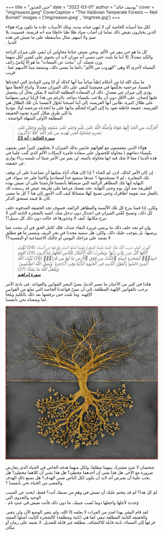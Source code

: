 +++
title = "حتى الجذور"
date = "2022-03-01"
author = "يوسف خالد"
cover = "img/reason.jpeg"
CoverCaption = "The Valdivian Temperate Forests​ — Neil Burnell"
images = ['img/reason.jpeg' , 'img/tree.jpg']
+++

لكل منا أسبابه الخاصة كي لا يُنهي حياته بيديه. وتلك الأسباب عادة ما تكون وراء هؤلاء الذين يختارون نقيض ذلك تماما
 إن أصاب صياد ظلا ظنا خاطئا منه أنه فريسة، فسيبيت بلا صيدٍ ولا أسهم. مثال سأسقطه على ما نعيش في هذه \
. الدنيا 

كل ما هو حي ينفِر من اﻷلم. ونحن نعيش حياتنا محاولين أن نُبقي على ميزان الراحة والكَبَد معتدلاً، إلا أننا ما نلبث حتى ننسى أنه ميزان لابد أن يحتوي على كفتين لكل منهما وزن تحمله. أن "نبحث عن السعادة" ما هو إلا لِبَاسٌ زائف \
. ألبسناه لأخرى ألا وهي "الهروب من الألم" دائما ما ننسى ذلك، وستنفذ مننا الأسهم عما قريب   

ما سنّه الله لنا من أحكام (ظناً صائباً منا أنها كذلك أو لا) ومن المبادئ التي اتخذناها لأنفسنا، مرجعية نحكّمها في معيشتنا لنُبقي على ذلك الميزان معتدلاً. واتباع الخطأ منها يؤدي إلى ميزان غير معتدل. ذلك أن السعادة المطلقة الدائمة لا يمكن بحال أن يتحصل عليها إنسان، على الأقل دون أن يتلاعب بكيمياء دماغه. بالرغم من هذا لازلنا نَرمي 
بسهامنا على ظلال كثيرة، ظانين أنها الفريسة. إلى أننا أصبحنا نُخوّل لأنفسنا بأن تلك الظلال هي الفريسة. حقيقة خاطئة 
تعود بنا إلى الوراء لتحكّم بذاتها على ما اتخذناه مرجعية أولا. مؤديةً بنا إلى طرق ضلال كثيرة تشوه الحقيقة \
. المطلقة اﻷولى السهلة الواضحة    


>_أَفَرَأَيْتَ مَنِ اتَّخَذَ إِلَٰهَهُ هَوَاهُ وَأَضَلَّهُ اللَّهُ عَلَىٰ عِلْمٍ وَخَتَمَ عَلَىٰ سَمْعِهِ وَقَلْبِهِ_ _وَجَعَلَ عَلَىٰ بَصَرِهِ غِشَاوَةً فَمَن يَهْدِيهِ مِن بَعْدِ اللَّهِ ۚ أَفَلَا تَذَكَّرُونَ_    
>__[سورة الجاثية - آية 23](https://quran.com/45?startingVerse=22)__

هؤلاء الذين ينغمسون مع أهوائهم عابثين بذلك الميزان لا يختلفون كثيراً عمن يعبثون بكيمياء دماغهم ( محاولة للحصول على سعادة غامرة لإسكات اﻷلم الذي كُتب علينا في هذه الدنيا ) مما لا شك فيه انها محاولة يائسة. 
لن يغير من الأمر شيئا أن تلبسه رداءً يواري عن حقيقته. 

إن كان الأمر كذلك. اذن، لم العناء ؟ إذا كان هناك أداة يمكنها أن تساعدنا على أن نوقف تلك المعايرة ، لم لا نستخدمها ؟ عندها سنضع حداً لسعادتنا وآلامنا على حد سواء. في النهاية إنها تلك المظاهر الزائفة التي صنعناها بأنفسنا فأرغمتنا على أن نعيش بهذه الطريقة منذ أول يوم وحتى النهاية. تجد نفسك مرغما على طريقة عيش قد رسمت لك بالفعل منذ نعومة    أظافرك وحتى تصبح كهلا متسائلا كيف آلت الأمور إلى هنا ؟ 
كل ما مضى كان بلا قيمة تستحق الذكر.     

ولكن، إذا قمنا بنزع كل تلك اﻷلبسة والمظاهر الزائفة، فسوف تجد الحقيقة المدفونة خلف كل ذلك، وتصبح كفّتي الميزان في اعتدال دون تدخل منك. أشبه بالشجرة الثابتة التي لا تبرح مكانها، كيف لا وجذورها قد حالت دون ذلك كل سبيل!؟

وإن لم تجد خلف ذلك ما يرضي غريزة البقاء عندك، فلك كامل الحق في أن تبحث عما يرضيها. بل يتوجب عليك ذلك. ولكن، هل ستتيه مجددا في بحر الزيف وتنسى ما هو مطلق لا يعتمد على مزاجك اليومي أو حالتك الاجتماعية أو النفسية؟؟  
 
>_أَلَمْ تَرَ كَيْفَ ضَرَبَ ٱللَّهُ مَثَلًا كَلِمَةًۭ طَيِّبَةًۭ كَشَجَرَةٍۢ طَيِّبَةٍ أَصْلُهَا ثَابِتٌۭ وَفَرْعُهَا فِى ٱلسَّمَآءِ (24) تُؤْتِىٓ أُكُلَهَا كُلَّ حِينٍۭ بِإِذْنِ رَبِّهَا ۗ وَيَضْرِبُ ٱللَّهُ ٱلْأَمْثَالَ لِلنَّاسِ لَعَلَّهُمْ يَتَذَكَّرُونَ (25) كَلِمَةٍ خَبِيثَةٍۢ كَشَجَرَةٍ خَبِيثَةٍ ٱجْتُثَّتْ مِن فَوْقِ ٱلْأَرْضِ مَا لَهَا مِن قَرَارٍۢ (26) يُثَبِّتُ ٱللَّهُ ٱلَّذِينَ ءَامَنُوا۟ بِٱلْقَوْلِ ٱلثَّابِتِ فِى ٱلْحَيَوٰةِ ٱلدُّنْيَا وَفِى ٱلْـَٔاخِرَةِ ۖ وَيُضِلُّ ٱللَّهُ ٱلظَّـٰلِمِينَ ۚ وَيَفْعَلُ ٱللَّهُ مَا يَشَآءُ (27)_ \
>__[سورة إبراهيم](https://quran.com/14?startingVerse=24)__

هكذا في كثير من الأحيان ما تسير الدنيا، يسنّ البشر القوانين والقواعد. في بادئ الأمر نرحب بالقوانين الإلهية  المطلقة، إلى أن نسنّ قواعدنا الخاصة التي تميّع من القوانين الإلهية. وما نلبث حتى نرفضها بعد ذلك بالكلية ونلجأ  
لما وضعناه نحن بأنفسنا.   

![Upside-Down Tree by Muhammad Hashim](/img/tree.jpg "Upside-Down Tree by Muhammad Hashim")

شخصان لا شئ مشترك بينهما مطلقا، ولكل منهما هدفه الخاص في الحياة الذي يتعارض ضرورة مع الآخر. هل هذا يعني أن أحدهما مخطئ؟ هل هذا يعني أن كلاهما مخطئ؟ هل يجب علينا أن نفترض أنه لابد أن يكون لكل الناس نفس الهدف؟ هل نصنع ذلك الهدف والمعنى من الحياة نحن بأنفسنا ؟ 

لمَ كل هذا؟ لم قد يتحتم عليك أن تعيش في وهمٍ من صنعك أنت؟ فقط، ابحث عن السبب الوحيد والجدوى التي  
. وُجدتَ لأجلها واجعلها دوما نُصب عينيك. ما دون ذلك فأنت تعيش في عبثٍ تام

لقد قام البشر بهذا لعددٍ من المرات لا يعلمه إلا الله، ولم يتغير الوضع الآن ولن يتغير. والحقيقة الثابتة المطلقة تبقى كما هي (ثابتة ومطلقة) كالشجرة الثابت أصلها الممتد فرعها إلى السماء، ثابتة قابلة للاكتشاف. مطلقة غير قابلة  للتعديل. لا تعتمد على زمان أو مكان   
